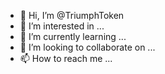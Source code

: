 - 👋 Hi, I’m @TriumphToken
- 👀 I’m interested in ...
- 🌱 I’m currently learning ...
- 💞️ I’m looking to collaborate on ...
- 📫 How to reach me ...

<!---
TriumphToken/TriumphToken is a ✨ special ✨ repository because its `README.md` (this file) appears on your GitHub profile.
You can click the Preview link to take a look at your changes.
--->
